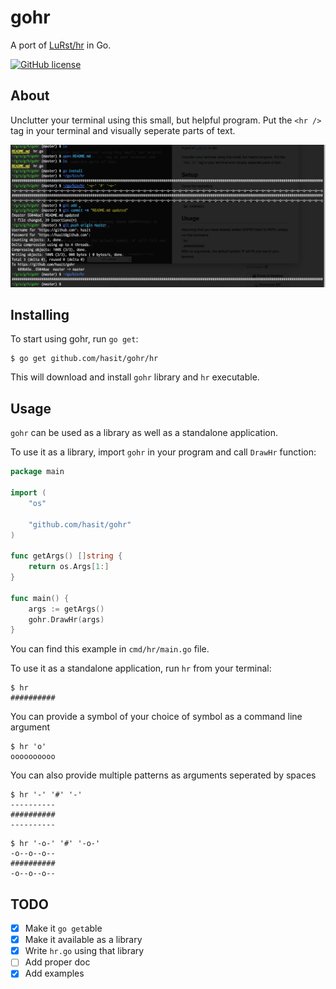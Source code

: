 # gohr

A port of [LuRst/hr](https://github.com/LuRsT/hr) in Go.

[![GitHub license](https://img.shields.io/badge/license-MIT-blue.svg)](https://raw.githubusercontent.com/hasit/gohr/master/LICENSE.txt)

## About

Unclutter your terminal using this small, but helpful program. Put the `<hr />` tag in your terminal and visually seperate parts of text.

![hr.go](assests/gohr.png)

## Installing

To start using gohr, run `go get`:

```terminal
$ go get github.com/hasit/gohr/hr
```

This will download and install `gohr` library and `hr` executable.

## Usage

`gohr` can be used as a library as well as a standalone application.

To use it as a library, import `gohr` in your program and call `DrawHr` function:

```go
package main

import (
	"os"

	"github.com/hasit/gohr"
)

func getArgs() []string {
	return os.Args[1:]
}

func main() {
	args := getArgs()
	gohr.DrawHr(args)
}
```

You can find this example in `cmd/hr/main.go` file.

To use it as a standalone application, run `hr` from your terminal:

```
$ hr
##########
```

You can provide a symbol of your choice of symbol as a command line argument

```
$ hr 'o'
oooooooooo
```

You can also provide multiple patterns as arguments seperated by spaces

```
$ hr '-' '#' '-'
----------
##########
----------
```

```
$ hr '-o-' '#' '-o-'
-o--o--o--
##########
-o--o--o--
```

## TODO

- [x] Make it `go get`able
- [x] Make it available as a library
- [x] Write `hr.go` using that library
- [ ] Add proper doc
- [x] Add examples
